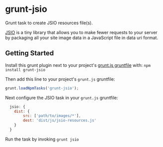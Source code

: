 # grunt-jsio

Grunt task to create JSIO resources file(s).

[JSIO](https://github.com/alanshaw/JavaScript-Image-Optimiser) is a tiny library that allows you to make fewer requests to your server by packaging all your site image data in a JavaScript file in data uri format.

## Getting Started

Install this grunt plugin next to your project's [grunt.js gruntfile][getting_started] with: `npm install grunt-jsio`

Then add this line to your project's `grunt.js` gruntfile:

```javascript
grunt.loadNpmTasks('grunt-jsio');
```

[grunt]: http://gruntjs.com/
[getting_started]: https://github.com/gruntjs/grunt/wiki/Getting-started

Next configure the JSIO task in your `grunt.js` gruntfile:

```javascript
  jsio: {
    dist: {
		src: ['path/to/images/*'],
		dest: 'dist/js/jsio-resources.js'
    }
  }
```

Run the task by invoking `grunt jsio`